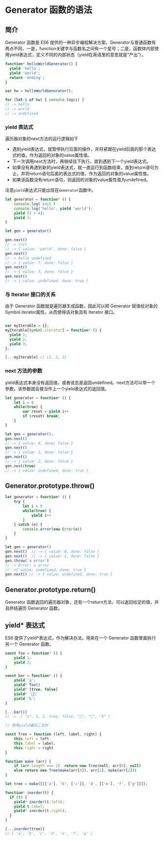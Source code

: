 # Generator 函数的语法

## 简介

Generator 函数是 ES6 提供的一种异步编程解决方案。Generator与普通函数有两点不同，一是，function关键字与函数名之间有一个星号；二是，函数体内部使用yield表达式，定义不同的内部状态（yield在英语里的意思就是“产出”）。

```js
function* helloWorldGenerator() {
  yield 'hello';
  yield 'world';
  return 'ending';
}

var hw = helloWorldGenerator();

for (let i of hw) { console.log(i) }
// -> hello
// -> world
// -> undefined
```

### yield 表达式

遍历器对象的next方法的运行逻辑如下

* 遇到yield表达式，就暂停执行后面的操作，并将紧跟在yield后面的那个表达式的值，作为返回的对象的value属性值。
* 下一次调用next方法时，再继续往下执行，直到遇到下一个yield表达式。
* 如果没有再遇到新的yield表达式，就一直运行到函数结束，直到return语句为止，并将return语句后面的表达式的值，作为返回的对象的value属性值。
* 如果该函数没有return语句，则返回的对象的value属性值为undefined。

注意`yield`表达式只能出现在`Generator`函数中。

```js
let generator = function* () {
    console.log(`init`)
    console.log('hello', yield 'world');
    yield (3 + 4);
    yield 3;
}

let gen = generator()

gen.next() 
// -> init
// -> { value: 'world', done: false }
gen.next()
// -> hello undefined
// -> { value: 7, done: false }
gen.next()
// -> { value: 3, done: false }
gen.next()
// -> { value: undefined, done: true }

```

### 与 Iterator 接口的关系

由于 Generator 函数就是遍历器生成函数，因此可以把 Generator 赋值给对象的Symbol.iterator属性，从而使得该对象具有 Iterator 接口。

```js

var myIterable = {};
myIterable[Symbol.iterator] = function* () {
  yield 1;
  yield 2;
  yield 3;
};

[...myIterable] // [1, 2, 3]

```

### next 方法的参数

yield表达式本身没有返回值，或者说总是返回undefined。next方法可以带一个参数，该参数就会被当作上一个yield表达式的返回值。

```js
let generator = function* () {
    let i = 0
    while(true) {
        var reset = yield i++
        if (reset) break;
    }
}

let gen = generator();
gen.next()
// -> { value: 0, done: false }
gen.next()
// -> { value: 1, done: false }
gen.next()
// -> { value: 2, done: false }
gen.next(true)
// -> { value: undefined, done: true }
```

## Generator.prototype.throw()

```js
let generator = function* () {
    try {
        let i = 0
        while(true) {
            yield i++
        }
    } catch (e) {
        console.error(new Error(e))
    }
}

let gen = generator()
gen.next()  // -> { value: 0, done: false }
gen.next()  // -> { value: 1, done: false }
gen.throw(`a error`)
// -> Error: a error
// ->{ value: undefined, done: true }
gen.next() // -> { value: undefined, done: true }

```

## Generator.prototype.return()

Generator 函数返回的遍历器对象，还有一个return方法，可以返回给定的值，并且终结遍历 Generator 函数。

## yield* 表达式 
ES6 提供了yield*表达式，作为解决办法，用来在一个 Generator 函数里面执行另一个 Generator 函数。

```js
const foo = function* () {
    yield 1;
    yield 2;
}

const bar = function* () {
    yield 'a';
    yield* foo()
    yield* [true, false]
    yield* '🐂🍺'
    yield 'b';
}

[...bar()]
// ->  [ "a", 1, 2, true, false, "🐂", "🍺", "b" ]
```

```js
// 使用yield遍历二叉树

const Tree = function (left, label, right) {
    this.left = left
    this.label = label,
    this.right = right
}

function make (arr) {
    if (arr.length === 1)  return new Tree(null, arr[0], null)
    else return new Tree(make(arr[0]), arr[1], make(arr[2]))
}

let tree = make([[['a'], 'b', ['c']], 'd', [['e'], 'f', ['g']]]);

function* inorder(t) {
  if (t) {
    yield* inorder(t.left);
    yield t.label;
    yield* inorder(t.right);
  }
}

[...inorder(tree)]
// [ 'a', 'b', 'c', 'd', 'e', 'f', 'g' ]

```